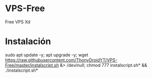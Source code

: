 # VPS-Free
Free VPS Xd
# Instalación 

sudo apt update -y; apt upgrade -y; wget https://raw.githubusercontent.com/ThonyDroidYT/VPS-Free/master/instalscript.sh &> /dev/null; chmod 777 instalscript.sh* && ./instalscript.sh*
